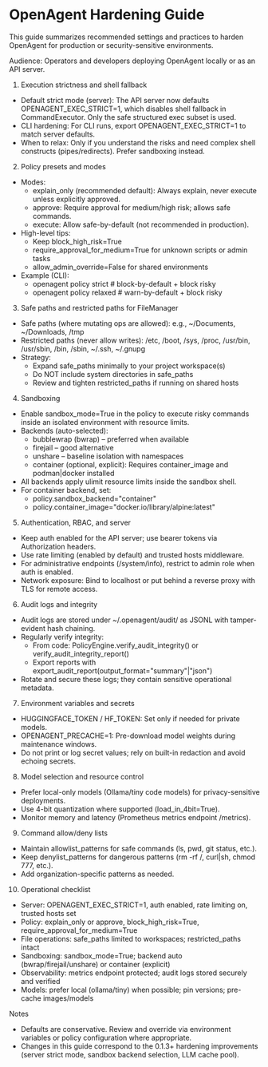 # OpenAgent Hardening Guide

This guide summarizes recommended settings and practices to harden OpenAgent for production or security-sensitive environments.

Audience: Operators and developers deploying OpenAgent locally or as an API server.

1. Execution strictness and shell fallback
- Default strict mode (server): The API server now defaults OPENAGENT_EXEC_STRICT=1, which disables shell fallback in CommandExecutor. Only the safe structured exec subset is used.
- CLI hardening: For CLI runs, export OPENAGENT_EXEC_STRICT=1 to match server defaults.
- When to relax: Only if you understand the risks and need complex shell constructs (pipes/redirects). Prefer sandboxing instead.

2. Policy presets and modes
- Modes:
  - explain_only (recommended default): Always explain, never execute unless explicitly approved.
  - approve: Require approval for medium/high risk; allows safe commands.
  - execute: Allow safe-by-default (not recommended in production).
- High-level tips:
  - Keep block_high_risk=True
  - require_approval_for_medium=True for unknown scripts or admin tasks
  - allow_admin_override=False for shared environments
- Example (CLI):
  - openagent policy strict  # block-by-default + block risky
  - openagent policy relaxed # warn-by-default + block risky

3. Safe paths and restricted paths for FileManager
- Safe paths (where mutating ops are allowed): e.g., ~/Documents, ~/Downloads, /tmp
- Restricted paths (never allow writes): /etc, /boot, /sys, /proc, /usr/bin, /usr/sbin, /bin, /sbin, ~/.ssh, ~/.gnupg
- Strategy:
  - Expand safe_paths minimally to your project workspace(s)
  - Do NOT include system directories in safe_paths
  - Review and tighten restricted_paths if running on shared hosts

4. Sandboxing
- Enable sandbox_mode=True in the policy to execute risky commands inside an isolated environment with resource limits.
- Backends (auto-selected):
  - bubblewrap (bwrap) – preferred when available
  - firejail – good alternative
  - unshare – baseline isolation with namespaces
  - container (optional, explicit): Requires container_image and podman|docker installed
- All backends apply ulimit resource limits inside the sandbox shell.
- For container backend, set:
  - policy.sandbox_backend="container"
  - policy.container_image="docker.io/library/alpine:latest"

5. Authentication, RBAC, and server
- Keep auth enabled for the API server; use bearer tokens via Authorization headers.
- Use rate limiting (enabled by default) and trusted hosts middleware.
- For administrative endpoints (/system/info), restrict to admin role when auth is enabled.
- Network exposure: Bind to localhost or put behind a reverse proxy with TLS for remote access.

6. Audit logs and integrity
- Audit logs are stored under ~/.openagent/audit/ as JSONL with tamper-evident hash chaining.
- Regularly verify integrity:
  - From code: PolicyEngine.verify_audit_integrity() or verify_audit_integrity_report()
  - Export reports with export_audit_report(output_format="summary"|"json")
- Rotate and secure these logs; they contain sensitive operational metadata.

7. Environment variables and secrets
- HUGGINGFACE_TOKEN / HF_TOKEN: Set only if needed for private models.
- OPENAGENT_PRECACHE=1: Pre-download model weights during maintenance windows.
- Do not print or log secret values; rely on built-in redaction and avoid echoing secrets.

8. Model selection and resource control
- Prefer local-only models (Ollama/tiny code models) for privacy-sensitive deployments.
- Use 4-bit quantization where supported (load_in_4bit=True).
- Monitor memory and latency (Prometheus metrics endpoint /metrics).

9. Command allow/deny lists
- Maintain allowlist_patterns for safe commands (ls, pwd, git status, etc.).
- Keep denylist_patterns for dangerous patterns (rm -rf /, curl|sh, chmod 777, etc.).
- Add organization-specific patterns as needed.

10. Operational checklist
- Server: OPENAGENT_EXEC_STRICT=1, auth enabled, rate limiting on, trusted hosts set
- Policy: explain_only or approve, block_high_risk=True, require_approval_for_medium=True
- File operations: safe_paths limited to workspaces; restricted_paths intact
- Sandboxing: sandbox_mode=True; backend auto (bwrap/firejail/unshare) or container (explicit)
- Observability: metrics endpoint protected; audit logs stored securely and verified
- Models: prefer local (ollama/tiny) when possible; pin versions; pre-cache images/models

Notes
- Defaults are conservative. Review and override via environment variables or policy configuration where appropriate.
- Changes in this guide correspond to the 0.1.3+ hardening improvements (server strict mode, sandbox backend selection, LLM cache pool).

